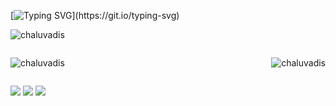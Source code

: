 [![Typing SVG](https://readme-typing-svg.herokuapp.com?font=Cascadia+Code&pause=1000&color=1D6483&random=false&width=435&lines=Hey+there%2C+Surendra+here...)](https://git.io/typing-svg)
<div>
  <p>
    <img align="center" src="https://github-readme-stats.vercel.app/api?username=chaluvadis&show_icons=true&locale=en&layout=compact" alt="chaluvadis" />
  </p>
</div>
<div style="display:flex;justify-content: space-between;">
  <p>
    <img align="center" src="https://github-readme-stats.vercel.app/api/top-langs?username=chaluvadis&show_icons=true&locale=en&layout=compact" alt="chaluvadis" />
  </p>  
  <p>
    <img align="center" src="https://github-readme-streak-stats.herokuapp.com/?user=chaluvadis" alt="chaluvadis" />
  </p>
</div>


[![](https://komarev.com/ghpvc/?username=chaluvadis&label=Profile%20views&color=0e75b6&style=flat)](https://komarev.com/ghpvc/?username=chaluvadis&label=Profile%20views&color=0e75b6&style=flat)
[![](https://img.shields.io/badge/-@chaluvadis-%23181717?style=flat-square&logo=github)](https://github.com/chaluvadis)
[![](https://img.shields.io/badge/-Surendra%20Chaluvadi-blue?style=flat-square&logo=Linkedin&logoColor=white&link=https://www.linkedin.com/in/surendra-chaluvadi/)](https://www.linkedin.com/in/surendra-chaluvadi)


